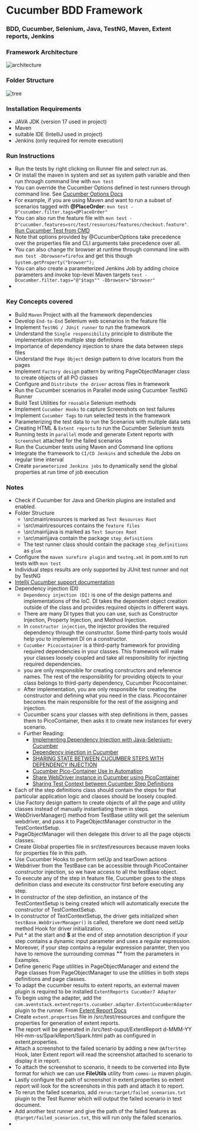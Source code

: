 # Cucumber BDD Framework
### BDD, Cucumber, Selenium, Java, TestNG, Maven, Extent reports, Jenkins

### Framework Architecture

![architecture](documentation/framework-architecture.jpg)

### Folder Structure

![tree](documentation/folder-tree.JPG)

### Installation Requirements
* JAVA JDK (version 17 used in project)
* Maven
* suitable IDE (IntelliJ used in project)
* Jenkins (only required for remote execution)

### Run Instructions
* Run the tests by right clicking on Runner file and select run as.
* Or install the maven in system and set as system path variable and then run  through command line with `mvn test`
* You can override the Cucumber Options defined in test runners through command line. See [Cucumber Options Docs](https://cucumber.io/docs/cucumber/api/?lang=java#options)
* For example, if you are using Maven and want to run a subset of scenarios tagged with **@PlaceOrder**: `mvn test -D"cucumber.filter.tags=@PlaceOrder"`
* You can also run the feature file  with `mvn test -D"cucumber.features=src/test/resources/features/checkout.feature"`. [Run Cucumber Test from CMD](https://www.toolsqa.com/selenium-cucumber-framework/run-cucumber-test-from-command-line-terminal/)
* Note that options provided by @CucumberOptions take precedence over the properties file and CLI arguments take precedence over all.
* You can also change thr browser at runtime through command line with `mvn test -Dbrowser=firefox` and get this though `System.getProperty("browser");`
* You can also create a parameterized Jenkins Job by adding choice parameters and invoke top-level Maven targets `test -Dcucumber.filter.tags="@"$tags"" -Dbrowser="$browser"`
* 

### Key Concepts covered
* Build `Maven` Project with all the framework dependencies
* Develop `End-to-End` Selenium web scenarios in the feature file
* Implement `TestNG / JUnit runner` to run the framework
* Understand the `Single responsibility` principle to distribute the implementation into multiple step definitions
* Importance of dependency injection to share the data between steps files
* Understand the `Page Object` design pattern to drive locators from the pages
* Implement `Factory desig`n pattern by writing PageObjectManager class to create objects of all PO classes
* Configure and `Distribute the driver` across files in framework
* Run the Cucumber scenarios in Parallel mode using Cucumber TestNG Runner
* Build Test Utilities for `reusable` Selenium methods
* Implement `Cucumber Hooks` to capture Screenshots on test failures
* Implement `Cucumber Tags` to run selected tests in the framework
* Parameterizing the test data to run the Scenarios with multiple data sets
* Creating HTML & `Extent reports` to run the Cucumber Selenium tests
* Running tests in `parallel` mode and generate Extent reports with `Screenshot` attached for the failed scenarios
* Run the Cucumber tests using Maven and Command line options
* Integrate the framework to `CI/CD Jenkins` and schedule the Jobs on regular time interval
* Create `parameterized Jenkins jobs` to dynamically send the global properties at run time of job execution


### Notes
* Check if Cucumber for Java and Gherkin plugins are installed and enabled.
* Folder Structure
  * \src\main\resources is marked as `Test Resources Root`
  * \src\main\resources contains the `feature files`
  * \src\main\java is marked as `Test Sources Root`
  * \src\main\java contain the package `step_definitions`
  * The test runner class should contain the package `step_definitions` as `glue`
* Configure the `maven surefire plugin` and `testng.xml` in pom.xml to run tests with `mvn test`
* Individual steps results are only supported by JUnit test runner and not by TestNG
* [Intellij Cucumber support documentation](https://www.jetbrains.com/help/idea/cucumber-support.html)
* Dependency injection (DI)
  * `Dependency injection (DI)` is one of the design patterns and implementations of the IoC. DI takes the dependent object creation outside of the class and provides required objects in different ways.
  * There are many DI types that you can use, such as Constructor Injection, Property Injection, and Method Injection.
  * In `constructor injection`, the injector provides the required dependency through the constructor. Some third-party tools would help you to implement DI on a constructor. 
  * `Cucumber Picocontainer` is a third-party framework for providing required dependencies in your classes. This framework will make your classes loosely coupled and take all responsibility for injecting required dependencies.
  * you are only responsible for creating constructors and reference names. The rest of the responsibility for providing objects to your class belongs to third-party dependency, Cucumber Picocontainer.
  * After implementation, you are only responsible for creating the constructor and defining what you need in the class. Picocontainer becomes the main responsible for the rest of the assigning and injection.
  * Cucumber scans your classes with step definitions in them, passes them to PicoContainer, then asks it to create new instances for every scenario.
  * Further Reading:
    * [Implementing Dependency Injection with Java-Selenium-Cucumber](https://www.kloia.com/blog/implementing-dependency-injection-with-java-selenium-cucumber)
    * [Dependency injection in Cucumber](https://www.numpyninja.com/post/dependency-injection-in-cucumber)
    * [SHARING STATE BETWEEN CUCUMBER STEPS WITH DEPENDENCY INJECTION](https://angiejones.tech/sharing-state-between-steps-in-cucumber-with-dependency-injection/)
    * [Cucumber Pico-Container Use In Automation](https://medium.com/@jitendra.pisal44/cucumber-pico-container-use-in-automation-79c597d0ef04)
    * [Share WebDriver instance in Cucumber using PicoContainer](https://www.programsbuzz.com/article/share-webdriver-instance-cucumber-using-picocontainer)
    * [Sharing Test Context between Cucumber Step Definitions](https://www.toolsqa.com/selenium-cucumber-framework/sharing-test-context-between-cucumber-step-definitions/)
* Each of the step definitions class should contain the steps for that particular application logic and classes should be loosely coupled.
* Use Factory design pattern to create objects of all the page and utility classes instead of manually instantiating them in steps.
* WebDriverManager() method from TestBase utility will get the selenium webdriver, and pass it to PageObjectManager constructor in the TestContextSetup.
* PageObjectManager will then delegate this driver to all the page objects classes.
* Create Global properties file in src\test\resources because maven looks for properties file in this path.
* Use Cucumber Hooks to perform setUp and tearDown actions
* Webdriver from the TestBase can be accessible through PicoContainer constructor injection, so we have access to all the testBase object.
* To execute any of the step in feature file, Cucumber goes to the steps definition class and execute its constructor first before executing any step. 
* In constructor of the step definition, an instance of the TestContextSetup is being created which will automatically execute the constructor of TestContextSetup.
* In constructor of TextContextSetup, the driver gets initialized when `testBase.WebDriverManager()` is called, therefore we dont need setUp method Hook for driver initialization.
* Put **^** at the start and **$** at the end of step annotation description if your step contains a dynamic input parameter and uses a regular expression.
* Moreover, if your step contains a regular expression paramter, then you have to remove the surrounding commas **""** from the parameters in Examples.
* Define generic Page utilities in PageObjectManager and extend the Page classes from PageObjectManager to use the utilities in both steps definitions and page classes.
* To adapt the cucumber results to extent reports, an external maven plugin is required to be installed `ExtentReports Cucumber7 Adapter`
* To begin using the adapter, add the `com.aventstack.extentreports.cucumber.adapter.ExtentCucumberAdapter` plugin to the runner. From [Extent Report Docs](https://www.extentreports.com/docs/versions/4/java/cucumber4.html)
* Create `extent.properties` file in /src/test/resources and configure the properties for generation of extent reports.
* The report will be generated in /src/test-ouput/ExtentReport d-MMM-YY HH-mm-ss/SparkReport/Spark.html path as configured in extent.properties.
* Attach a screenshot to the failed scenario by adding a new `@AfterStep` Hook, later Extent report will read the screenshot attached to scenario to display it in report.
* To attach the screenshot to scenario, it needs to be converted into Byte format for which we can use **FileUtils** utility from `comms-io` maven plugin.
* Lastly configure the path of screenshot in extent.properties so extent report will look for the screenshots in this path and attach it to report.
* To rerun the failed scenarios, add `rerun:target/failed_scenarios.txt` plugin to the Test Runner which will output the failed scenario in text document.
* Add another test runner and give the path of the failed features as `@target/failed_scenarios.txt`, this will run only the failed scenarios.
* 
